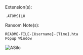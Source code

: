 Extension(s): 
```
.ATOMSILO
```
Ransom Note(s): 
```
README-FILE-[Username]-[Time].hta
Popup Window
```
![ASilo](https://github.com/user-attachments/assets/43e017f8-f83e-4638-b18c-815954773694)  
